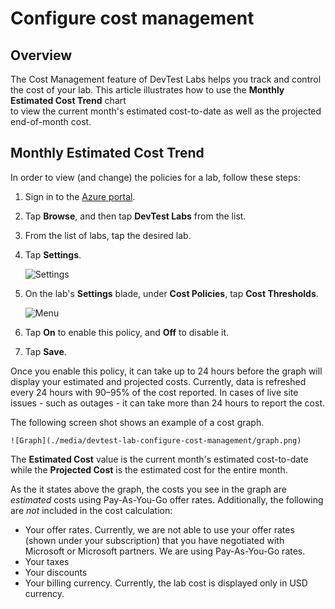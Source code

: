 <properties
	pageTitle="Configure cost management | Microsoft Azure"
	description="Learn how to configure your DevTest Lab cost management features."
	services="devtest-lab,virtual-machines"
	documentationCenter="na"
	authors="tomarcher"
	manager="douge"
	editor=""/>

<tags
	ms.service="devtest-lab"
	ms.workload="na"
	ms.tgt_pltfrm="na"
	ms.devlang="na"
	ms.topic="article"
	ms.date="04/13/2016"
	ms.author="tarcher"/>

# Configure cost management

## Overview

The Cost Management feature of DevTest Labs helps you track and control the cost of your lab. 
This article illustrates how to use the **Monthly Estimated Cost Trend** chart  
to view the current month's estimated cost-to-date as well as the projected end-of-month cost.

## Monthly Estimated Cost Trend

In order to view (and change) the policies for a lab, follow these steps:

1. Sign in to the [Azure portal](https://portal.azure.com).

1. Tap **Browse**, and then tap **DevTest Labs** from the list.

1. From the list of labs, tap the desired lab.   

1. Tap **Settings**.

	![Settings](./media/devtest-lab-configure-cost-management/lab-blade-settings.png)

1. On the lab's **Settings** blade, under **Cost Policies**, tap **Cost Thresholds**.

	![Menu](./media/devtest-lab-configure-cost-management/menu.png)
 
1. Tap **On** to enable this policy, and **Off** to disable it.

1. Tap **Save**.

Once you enable this policy, it can take up to 24 hours before the graph will display your estimated and projected costs.
Currently, data is refreshed every 24 hours with 90–95% of the cost reported. 
In cases of live site issues - such as outages - it can take more than 24 hours to report the cost.
 
The following screen shot shows an example of a cost graph. 

	![Graph](./media/devtest-lab-configure-cost-management/graph.png)

The **Estimated Cost** value is the current month's estimated cost-to-date while the **Projected Cost** is the estimated
cost for the entire month. 

As the it states above the graph, the costs you see in the graph are *estimated* costs using Pay-As-You-Go offer rates.
Additionally, the following are *not* included in the cost calculation:

- Your offer rates. Currently, we are not able to use your offer rates (shown under your subscription) that you have negotiated with Microsoft or Microsoft partners. We are using Pay-As-You-Go rates.
- Your taxes
- Your discounts
- Your billing currency. Currently, the lab cost is displayed only in USD currency.